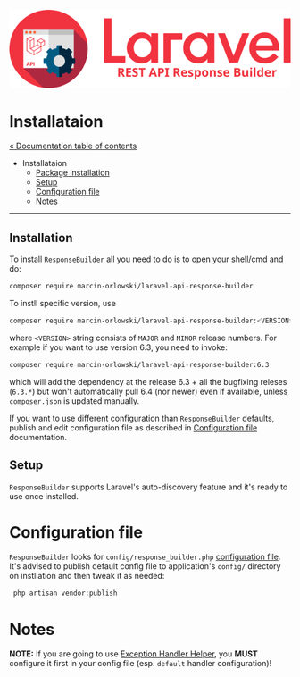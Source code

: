 ![REST API Response Builder for Laravel](img/logo.png)

# Installataion #

[« Documentation table of contents](README.md)

 * Installataion
   * [Package installation](#installation)
   * [Setup](#setup)
   * [Configuration file](#configuration-file)
   * [Notes](#notes)

---

## Installation ##

 To install `ResponseBuilder` all you need to do is to open your shell/cmd and do:

```bash
composer require marcin-orlowski/laravel-api-response-builder
```

To instll specific version, use

```bash
composer require marcin-orlowski/laravel-api-response-builder:<VERSION>
```

 where `<VERSION>` string consists of `MAJOR` and `MINOR` release numbers. For
 example if you want to use version 6.3, you need to invoke:

```bash
composer require marcin-orlowski/laravel-api-response-builder:6.3
```

 which will add  the dependency at the release 6.3 + all the bugfixing releses
 (`6.3.*`) but won't automatically pull 6.4 (nor newer) even if available, unless
 `composer.json` is updated manually.

 If you want to use different configuration than `ResponseBuilder` defaults,
 publish and edit configuration file as described in [Configuration file](config.md)
 documentation.

## Setup ##

 `ResponseBuilder` supports Laravel's auto-discovery feature and it's ready to use once
 installed.

# Configuration file #

 `ResponseBuilder` looks for `config/response_builder.php` [configuration file](../config/response_builder.php).
 It's advised to publish default config file to application's `config/` directory on instllation
 and then tweak it as needed: 
 
```bash
 php artisan vendor:publish
```

# Notes #

 **NOTE:** If you are going to use [Exception Handler Helper](exceptions.md), you **MUST** configure it first in
 your config file (esp. `default` handler configuration)!
